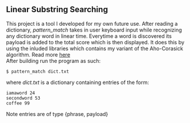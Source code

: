 ## Linear Substring Searching
This project is a tool I developed for my own future use. After reading a dictionary, *pattern_match* takes in user keyboard input while recognizing any dictionary word in linear time. Everytime a word is discovered its payload is added to the total score which is then displayed. It does this by using the inluded libraries which contains my variant of the Aho-Corasick algorithm. Read more
<a href ="https://pdfs.semanticscholar.org/3547/ac839d02f6efe3f6f76a8289738a22528442.pdf">here</a>  
After building run the program as such:
```
$ pattern_match dict.txt
```
where *dict.txt* is a dictionary containing entries of the form:
```
iamaword 24
secondword 53
coffee 99
```
Note entries are of type {phrase, payload}
## 
